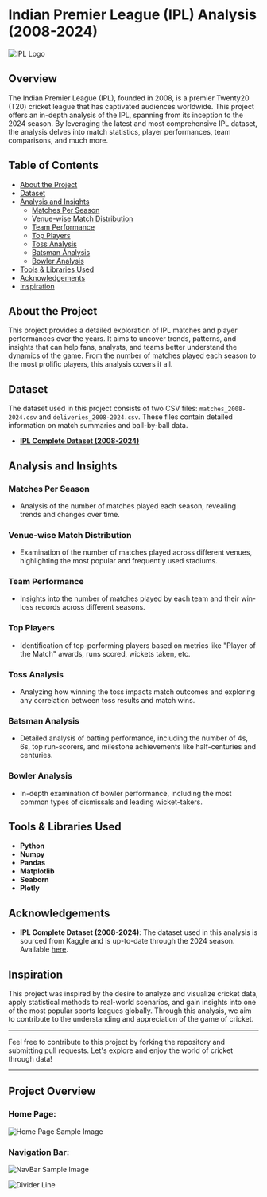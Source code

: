 # Indian Premier League (IPL) Analysis (2008-2024)

![IPL Logo](https://upload.wikimedia.org/wikipedia/en/thumb/1/19/TATA_IPL_2024_Logo.png/175px-TATA_IPL_2024_Logo.png)

## Overview

The Indian Premier League (IPL), founded in 2008, is a premier Twenty20 (T20) cricket league that has captivated audiences worldwide. This project offers an in-depth analysis of the IPL, spanning from its inception to the 2024 season. By leveraging the latest and most comprehensive IPL dataset, the analysis delves into match statistics, player performances, team comparisons, and much more.

## Table of Contents

- [About the Project](#about-the-project)
- [Dataset](#dataset)
- [Analysis and Insights](#analysis-and-insights)
  - [Matches Per Season](#matches-per-season)
  - [Venue-wise Match Distribution](#venue-wise-match-distribution)
  - [Team Performance](#team-performance)
  - [Top Players](#top-players)
  - [Toss Analysis](#toss-analysis)
  - [Batsman Analysis](#batsman-analysis)
  - [Bowler Analysis](#bowler-analysis)
- [Tools & Libraries Used](#tools--libraries-used)
- [Acknowledgements](#acknowledgements)
- [Inspiration](#inspiration)

## About the Project

This project provides a detailed exploration of IPL matches and player performances over the years. It aims to uncover trends, patterns, and insights that can help fans, analysts, and teams better understand the dynamics of the game. From the number of matches played each season to the most prolific players, this analysis covers it all.

## Dataset

The dataset used in this project consists of two CSV files: `matches_2008-2024.csv` and `deliveries_2008-2024.csv`. These files contain detailed information on match summaries and ball-by-ball data.

- **[IPL Complete Dataset (2008-2024)](https://www.kaggle.com/datasets/patrickb1912/ipl-complete-dataset-20082020)**

## Analysis and Insights

### Matches Per Season

- Analysis of the number of matches played each season, revealing trends and changes over time.

### Venue-wise Match Distribution

- Examination of the number of matches played across different venues, highlighting the most popular and frequently used stadiums.

### Team Performance

- Insights into the number of matches played by each team and their win-loss records across different seasons.

### Top Players

- Identification of top-performing players based on metrics like "Player of the Match" awards, runs scored, wickets taken, etc.

### Toss Analysis

- Analyzing how winning the toss impacts match outcomes and exploring any correlation between toss results and match wins.

### Batsman Analysis

- Detailed analysis of batting performance, including the number of 4s, 6s, top run-scorers, and milestone achievements like half-centuries and centuries.

### Bowler Analysis

- In-depth examination of bowler performance, including the most common types of dismissals and leading wicket-takers.

## Tools & Libraries Used

- **Python**
- **Numpy**
- **Pandas**
- **Matplotlib**
- **Seaborn**
- **Plotly**

## Acknowledgements

- **IPL Complete Dataset (2008-2024)**: The dataset used in this analysis is sourced from Kaggle and is up-to-date through the 2024 season. Available [here](https://www.kaggle.com/datasets/patrickb1912/ipl-complete-dataset-20082020).

## Inspiration

This project was inspired by the desire to analyze and visualize cricket data, apply statistical methods to real-world scenarios, and gain insights into one of the most popular sports leagues globally. Through this analysis, we aim to contribute to the understanding and appreciation of the game of cricket.

---

Feel free to contribute to this project by forking the repository and submitting pull requests. Let's explore and enjoy the world of cricket through data!

---

## Project Overview

### Home Page:

![Home Page Sample Image](/Images/IPL_ANALYSIS_OVERVIEW.png)

### Navigation Bar:

![NavBar Sample Image](/Images/NavBar.png)

<!-- <img title="repo views" src="https://repoviews.netlify.app/.netlify/functions/repoViews?file=app.py"> -->

![Divider Line](/Images/divider.png)
